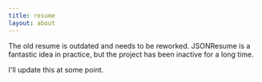```yaml
---
title: resume
layout: about
---
```


The old resume is outdated and needs to be reworked.  JSONResume is a fantastic idea in practice, but the project has been inactive for a long time.

I'll update this at some point.
